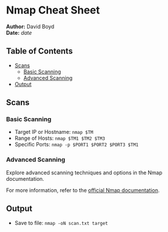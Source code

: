 # Nmap Cheat Sheet

**Author:** David Boyd<br>
**Date:** *date*

## Table of Contents

- [Scans](#scans)
  - [Basic Scanning](#basic-scanning)
  - [Advanced Scanning](#advanced-scanning)
- [Output](#output)

## Scans

### Basic Scanning

- Target IP or Hostname: `nmap $TM`
- Range of Hosts: `nmap $TM1 $TM2 $TM3`
- Specific Ports: `nmap -p $PORT1 $PORT2 $PORT3 $TM1`

### Advanced Scanning

Explore advanced scanning techniques and options in the Nmap documentation.

For more information, refer to the [official Nmap
documentation][nmap-official].

## Output

- Save to file: `nmap -oN scan.txt target`

<!-- Reference Links -->

[nmap-official]: https://nmap.org/docs.html

